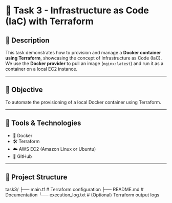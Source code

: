 # 🚀 Task 3 - Infrastructure as Code (IaC) with Terraform

## 📌 Description
This task demonstrates how to provision and manage a **Docker container using Terraform**, showcasing the concept of Infrastructure as Code (IaC). We use the **Docker provider** to pull an image (`nginx:latest`) and run it as a container on a local EC2 instance.

---

## 🎯 Objective
To automate the provisioning of a local Docker container using Terraform.

---

## 🔧 Tools & Technologies
- 🐳 Docker
- 🛠️ Terraform
- ☁️ AWS EC2 (Amazon Linux or Ubuntu)
- 🔗 GitHub

---

## 📁 Project Structure

task3/
├── main.tf # Terraform configuration
├── README.md # Documentation
└── execution_log.txt # (Optional) Terraform output logs
